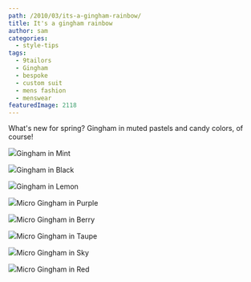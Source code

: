 ```yaml
---
path: /2010/03/its-a-gingham-rainbow/
title: It's a gingham rainbow
author: sam
categories: 
  - style-tips
tags: 
  - 9tailors
  - Gingham
  - bespoke
  - custom suit
  - mens fashion
  - menswear
featuredImage: 2118
---
```

What's new for spring? Gingham in muted pastels and candy colors, of course!

[![](http://3.bp.blogspot.com/_RlJ3L7W6dBw/S46jlpaAtJI/AAAAAAAAILU/CpCCUQ2YOFk/s320/P1010092+copy.jpg)](http://3.bp.blogspot.com/_RlJ3L7W6dBw/S46jlpaAtJI/AAAAAAAAILU/CpCCUQ2YOFk/s1600-h/P1010092+copy.jpg)Gingham in Mint

[![](http://4.bp.blogspot.com/_RlJ3L7W6dBw/S46jlSSm5NI/AAAAAAAAILM/Ry5JZSisvsQ/s320/P1010091+copy.jpg)](http://4.bp.blogspot.com/_RlJ3L7W6dBw/S46jlSSm5NI/AAAAAAAAILM/Ry5JZSisvsQ/s1600-h/P1010091+copy.jpg)Gingham in Black

[![](http://4.bp.blogspot.com/_RlJ3L7W6dBw/S46jku51plI/AAAAAAAAILE/i0lUmMc-DXw/s320/P1010090+copy.jpg)](http://4.bp.blogspot.com/_RlJ3L7W6dBw/S46jku51plI/AAAAAAAAILE/i0lUmMc-DXw/s1600-h/P1010090+copy.jpg)Gingham in Lemon

[![](http://3.bp.blogspot.com/_RlJ3L7W6dBw/S46jJaoB8vI/AAAAAAAAIK8/R2XmxeRWGMk/s320/P1010089+copy.jpg)](http://3.bp.blogspot.com/_RlJ3L7W6dBw/S46jJaoB8vI/AAAAAAAAIK8/R2XmxeRWGMk/s1600-h/P1010089+copy.jpg)Micro Gingham in Purple

[![](http://4.bp.blogspot.com/_RlJ3L7W6dBw/S46jJAWv9sI/AAAAAAAAIK0/WxfOmkX0kbM/s320/P1010088+copy.jpg)](http://4.bp.blogspot.com/_RlJ3L7W6dBw/S46jJAWv9sI/AAAAAAAAIK0/WxfOmkX0kbM/s1600-h/P1010088+copy.jpg)Micro Gingham in Berry

[![](http://1.bp.blogspot.com/_RlJ3L7W6dBw/S46jI8UBMsI/AAAAAAAAIKs/My6Kz81Lh_I/s320/P1010087+copy.jpg)](http://1.bp.blogspot.com/_RlJ3L7W6dBw/S46jI8UBMsI/AAAAAAAAIKs/My6Kz81Lh_I/s1600-h/P1010087+copy.jpg)Micro Gingham in Taupe

[![](http://3.bp.blogspot.com/_RlJ3L7W6dBw/S46jIoUoexI/AAAAAAAAIKk/zm5PLTzi4KE/s320/P1010086+copy.jpg)](http://3.bp.blogspot.com/_RlJ3L7W6dBw/S46jIoUoexI/AAAAAAAAIKk/zm5PLTzi4KE/s1600-h/P1010086+copy.jpg)Micro Gingham in Sky

[![](http://3.bp.blogspot.com/_RlJ3L7W6dBw/S46jIEdSqVI/AAAAAAAAIKc/O6ykaYYzgB8/s320/P1010085+copy.jpg)](http://3.bp.blogspot.com/_RlJ3L7W6dBw/S46jIEdSqVI/AAAAAAAAIKc/O6ykaYYzgB8/s1600-h/P1010085+copy.jpg)Micro Gingham in Red
